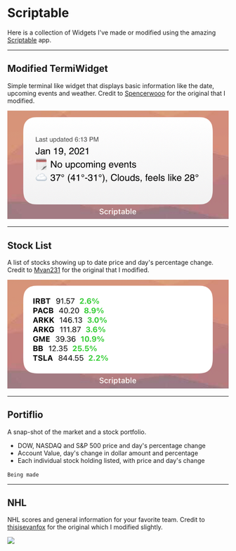 # Scriptable

Here is a collection of Widgets I've made or modified using the amazing [Scriptable](https://apps.apple.com/us/app/scriptable/id1405459188) app.

- - - 

## Modified TermiWidget 
Simple terminal like widget that displays basic information like the date, upcoming events and weather. Credit to [Spencerwooo](https://gist.github.com/spencerwooo/7955aefc4ffa5bc8ae7c83d85d05e7a4) for the original that I modified. 

![](https://github.com/kyleboas/scriptable/blob/main/E9E2F476-C46B-476D-93D6-F10B0AFCCD94.jpeg)

- - - 

## Stock List

A list of stocks showing up to date price and day's percentage change. Credit to [Mvan231](https://github.com/mvan231/Scriptable/blob/main/Transparent%20StockChange.js) for the original that I modified.

![](https://github.com/kyleboas/scriptable/blob/main/16967510-B5C9-4F05-9C3D-8A7CDD54A104.jpeg)

- - - 

## Portiflio 

A snap-shot of the market and a stock portfolio. 

* DOW, NASDAQ and S&P 500 price and day's percentage change
* Account Value, day's change in dollar amount and percentage 
* Each individual stock holding listed, with price and day's change

````Being made````

- - - 

## NHL 

NHL scores and general information for your favorite team. Credit to [thisisevanfox](https://github.com/thisisevanfox/nhl-my-team-ios-widget) for the original which I modified slightly.

![](https://github.com/kyleboas/scriptable/blob/main/355A0776-0EC2-459F-A67B-3975E7DE3B4D.jpeg)
